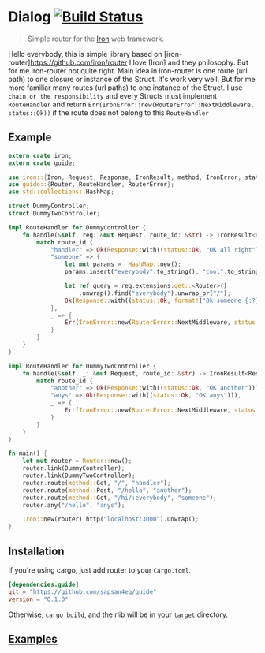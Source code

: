 Dialog [![Build Status](https://secure.travis-ci.org/sapsan4eg/guide.png?branch=master)](https://travis-ci.org/iron/router)
======

> Simple router for the [Iron](https://github.com/iron/iron) web framework.

Hello everybody, this is simple library based on [iron-router]https://github.com/iron/router
I love [Iron] and they philosophy. But for me iron-router not quite right.
Main idea in iron-router is one route (url path) to one closure or instance of the Struct. It's work very well.
But for me more familiar many routes (url paths) to one instance of the Struct.
I use `chain or the responsibility` and every Structs must implement `RouteHandler`
and return `Err(IronError::new(RouterError::NextMiddleware, status::Ok))` 
if the route does not belong to this `RouteHandler`

## Example

```rust
extern crate iron;
extern crate guide;

use iron::{Iron, Request, Response, IronResult, method, IronError, status};
use guide::{Router, RouteHandler, RouterError};
use std::collections::HashMap;

struct DummyController;
struct DummyTwoController;

impl RouteHandler for DummyController {
    fn handle(&self, req: &mut Request, route_id: &str) -> IronResult<Response> {
        match route_id {
            "handler" => Ok(Response::with((status::Ok, "OK all right"))),
            "someone" => {
                let mut params =  HashMap::new();
                params.insert("everybody".to_string(), "cool".to_string());

                let ref query = req.extensions.get::<Router>()
                    .unwrap().find("everybody").unwrap_or("/");
                Ok(Response::with((status::Ok, format!("Ok someone {:?} {:?}", query, guide::url_for(req, route_id,params)))))
            },
            _ => {
                Err(IronError::new(RouterError::NextMiddleware, status::Ok))
            }
        }
    }
}

impl RouteHandler for DummyTwoController {
    fn handle(&self, _: &mut Request, route_id: &str) -> IronResult<Response> {
        match route_id {
            "another" => Ok(Response::with((status::Ok, "OK another"))),
            "anys" => Ok(Response::with((status::Ok, "OK anys"))),
            _ => {
                Err(IronError::new(RouterError::NextMiddleware, status::Ok))
            }
        }
    }
}

fn main() {
    let mut router = Router::new();
    router.link(DummyController);
    router.link(DummyTwoController);
    router.route(method::Get, "/", "handler");
    router.route(method::Post, "/hello", "another");
    router.route(method::Get, "/hi/:everybody", "someone");
    router.any("/hello", "anys");

    Iron::new(router).http("localhost:3000").unwrap();
}
```

## Installation

If you're using cargo, just add router to your `Cargo.toml`.

```toml
[dependencies.guide]
git = "https://github.com/sapsan4eg/guide"
version = "0.1.0"
```

Otherwise, `cargo build`, and the rlib will be in your `target` directory.

## [Examples](/examples)
